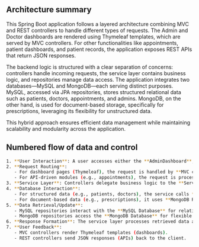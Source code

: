## Architecture summary

This Spring Boot application follows a layered architecture combining MVC and REST controllers to handle different types of requests. The Admin and Doctor dashboards are rendered using Thymeleaf templates, which are served by MVC controllers. For other functionalities like appointments, patient dashboards, and patient records, the application exposes REST APIs that return JSON responses.

The backend logic is structured with a clear separation of concerns: controllers handle incoming requests, the service layer contains business logic, and repositories manage data access. The application integrates two databases—MySQL and MongoDB—each serving distinct purposes. MySQL, accessed via JPA repositories, stores structured relational data such as patients, doctors, appointments, and admins. MongoDB, on the other hand, is used for document-based storage, specifically for prescriptions, leveraging its flexibility for unstructured data.

This hybrid approach ensures efficient data management while maintaining scalability and modularity across the application.

## Numbered flow of data and control

```bash
1. **User Interaction**: A user accesses either the **AdminDashboard**, **DoctorDashboard**, or interacts with modules like **Appointments** or **PatientRecord** via the web interface.
2. **Request Routing**:
   - For dashboard pages (Thymeleaf), the request is handled by **MVC controllers**.
   - For API-driven modules (e.g., appointments), the request is processed by **REST controllers** returning JSON.
3. **Service Layer**: Controllers delegate business logic to the **Service Layer**, which orchestrates operations like validation or data aggregation.
4. **Database Interaction**:
   - For structured data (e.g., patients, doctors), the service calls **MySQL Repositories** using **JPA Entities**.
   - For document-based data (e.g., prescriptions), it uses **MongoDB Repositories** with **MongoDB Models**.
5. **Data Retrieval/Update**:
   - MySQL repositories interact with the **MySQL Database** for relational data.
   - MongoDB repositories access the **MongoDB Database** for flexible document storage.
6. **Response Formation**: The service layer processes retrieved data and returns it to the controller.
7. **User Feedback**:
   - MVC controllers render Thymeleaf templates (dashboards).
   - REST controllers send JSON responses (APIs) back to the client.
```
